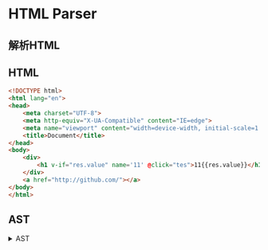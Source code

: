 # HTML Parser

## 解析HTML

## HTML

```html
<!DOCTYPE html>
<html lang="en">
<head>
    <meta charset="UTF-8">
    <meta http-equiv="X-UA-Compatible" content="IE=edge">
    <meta name="viewport" content="width=device-width, initial-scale=1.0">
    <title>Document</title>
</head>
<body>
    <div>
        <h1 v-if="res.value" name='11' @click="tes">11{{res.value}}</h1>
    </div>
    <a href="http://github.com/"></a>
</body>
</html>
```

## AST
<details>
<summary>AST</summary>
<pre><code>
{
    "type": "root",
    "children": [
        {
            "type": "DTD",
            "LineNum": 1,
            "content": "DOCTYPE html"
        },
        {
            "content": "\r\n",
            "LineNum": 2,
            "type": "text"
        },
        {
            "children": [
                {
                    "content": "\r\n",
                    "LineNum": 2,
                    "type": "text"
                },
                {
                    "children": [
                        {
                            "content": "\r\n    ",
                            "LineNum": 4,
                            "type": "text"
                        },
                        {
                            "children": [],
                            "attr": [
                                {
                                    "name": "charset",
                                    "value": "UTF-8"
                                }
                            ],
                            "LineNum": 4,
                            "type": "tag",
                            "tag": "meta"
                        },
                        {
                            "content": "\r\n    ",
                            "LineNum": 4,
                            "type": "text"
                        },
                        {
                            "children": [],
                            "attr": [
                                {
                                    "name": "http-equiv",
                                    "value": "X-UA-Compatible"
                                },
                                {
                                    "name": "content",
                                    "value": "IE=edge"
                                }
                            ],
                            "LineNum": 5,
                            "type": "tag",
                            "tag": "meta"
                        },
                        {
                            "content": "\r\n    ",
                            "LineNum": 6,
                            "type": "text"
                        },
                        {
                            "children": [],
                            "attr": [
                                {
                                    "name": "name",
                                    "value": "viewport"
                                },
                                {
                                    "name": "content",
                                    "value": "width=device-width, initial-scale=1.0"
                                }
                            ],
                            "LineNum": 6,
                            "type": "tag",
                            "tag": "meta"
                        },
                        {
                            "content": "\r\n    ",
                            "LineNum": 6,
                            "type": "text"
                        },
                        {
                            "children": [
                                {
                                    "content": "Document",
                                    "LineNum": 7,
                                    "type": "text"
                                }
                            ],
                            "attr": [],
                            "LineNum": 7,
                            "type": "tag",
                            "tag": "title"
                        },
                        {
                            "content": "\r\n",
                            "LineNum": 8,
                            "type": "text"
                        }
                    ],
                    "attr": [],
                    "LineNum": 3,
                    "type": "tag",
                    "tag": "head"
                },
                {
                    "content": "\r\n",
                    "LineNum": 8,
                    "type": "text"
                },
                {
                    "children": [
                        {
                            "content": "\r\n    ",
                            "LineNum": 10,
                            "type": "text"
                        },
                        {
                            "children": [
                                {
                                    "content": "\r\n        ",
                                    "LineNum": 10,
                                    "type": "text"
                                },
                                {
                                    "children": [
                                        {
                                            "content": "11{{res.value}}",
                                            "LineNum": 11,
                                            "type": "text"
                                        }
                                    ],
                                    "attr": [
                                        {
                                            "name": "v-if",
                                            "value": "res.value"
                                        },
                                        {
                                            "name": "name",
                                            "value": "11"
                                        },
                                        {
                                            "name": "@click",
                                            "value": "tes"
                                        }
                                    ],
                                    "LineNum": 11,
                                    "type": "tag",
                                    "tag": "h1"
                                },
                                {
                                    "content": "\r\n    ",
                                    "LineNum": 12,
                                    "type": "text"
                                }
                            ],
                            "attr": [],
                            "LineNum": 10,
                            "type": "tag",
                            "tag": "div"
                        },
                        {
                            "content": "\r\n    ",
                            "LineNum": 12,
                            "type": "text"
                        },
                        {
                            "children": [],
                            "attr": [
                                {
                                    "name": "href",
                                    "value": "http://github.com/"
                                }
                            ],
                            "LineNum": 13,
                            "type": "tag",
                            "tag": "a"
                        },
                        {
                            "content": "\r\n",
                            "LineNum": 14,
                            "type": "text"
                        }
                    ],
                    "attr": [],
                    "LineNum": 9,
                    "type": "tag",
                    "tag": "body"
                },
                {
                    "content": "\r\n",
                    "LineNum": 14,
                    "type": "text"
                }
            ],
            "attr": [
                {
                    "name": "lang",
                    "value": "en"
                }
            ],
            "LineNum": 2,
            "type": "tag",
            "tag": "html"
        }
    ],
    "LineNum": 1
}
</code></pre>
</details>